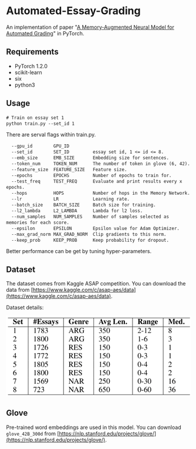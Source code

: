 # Automated-Essay-Grading
An implementation of paper "[A Memory-Augmented Neural Model for Automated Grading](https://dl.acm.org/ft_gateway.cfm?id=3053982&ftid=1865482&dwn=1&CFID=92011169&CFTOKEN=5e86404040ee95d2-C94D3628-D29D-B939-636CA507CEAA3A7B)" in PyTorch.

## Requirements
- PyTorch 1.2.0
- scikit-learn
- six
- python3

## Usage
```
# Train on essay set 1
python train.py --set_id 1
```
There are serval flags within train.py.
```
  --gpu_id        GPU_ID
  --set_id        SET_ID         essay set id, 1 <= id <= 8.
  --emb_size      EMB_SIZE       Embedding size for sentences.
  --token_num     TOKEN_NUM      The number of token in glove (6, 42).
  --feature_size  FEATURE_SIZE   Feature size.
  --epochs        EPOCHS         Number of epochs to train for.
  --test_freq     TEST_FREQ      Evaluate and print results every x epochs.
  --hops          HOPS           Number of hops in the Memory Network.
  --lr            LR             Learning rate.
  --batch_size    BATCH_SIZE     Batch size for training.
  --l2_lambda     L2_LAMBDA      Lambda for l2 loss.
  --num_samples   NUM_SAMPLES    Number of samples selected as memories for each score.
  --epsilon       EPSILON        Epsilon value for Adam Optimizer.
  --max_grad_norm MAX_GRAD_NORM  Clip gradients to this norm.
  --keep_prob     KEEP_PROB      Keep probability for dropout.
```
Better performance can be get by tuning hyper-parameters.

## Dataset
The dataset comes from Kaggle ASAP competition. You can download the data from [https://www.kaggle.com/c/asap-aes/data](https://www.kaggle.com/c/asap-aes/data).

Dataset details:

![avatar](./datainfo.png)

## Glove
Pre-trained word embeddings are used in this model. You can download `glove_42B_300d` from [https://nlp.stanford.edu/projects/glove/](https://nlp.stanford.edu/projects/glove/).